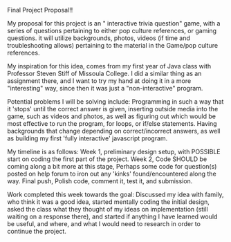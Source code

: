 Final Project Proposal!!


My proposal for this project is an " interactive trivia question" game, with a series of questions pertaining to either pop
culture references, or gaming questions. it will utilize backgrounds, photos, videos (if time and troubleshooting allows) pertaining to the
material in the Game/pop culture references.

My inspiration for this idea, comes from my first year of Java class with  Professor Steven Stiff of Missoula College. I did a similar thing
as an assignment there, and I want to try my hand at doing it in a more "interesting" way, since then it was just a "non-interactive" program.

Potential problems I will be solving include: Programming in such a way that it 'stops' until the correct answer is given, inserting outside
media into the game, such as videos and photos, as well as figuring out which would be most effective to run the program, for loops, or if/else 
statements. Having backgrounds that change depending on correct/incorrect answers, as well as building my first 'fully interactive' javascript 
program.

My timeline is as follows: Week 1, preliminary design setup, with POSSIBLE start on coding the first part of the project. Week 2, Code SHOULD be
coming along a bit more at this stage, Perhaps some code for question(s) posted on help forum to iron out any 'kinks' found/encountered along
the way. Final push, Polish code, comment it, test it, and submission.

Work completed this week towards the goal: Discussed my idea with family, who think it was a good idea, started mentally coding the initial design,
asked the class what they thought of my ideas on implementation (still waiting on a response there), and started if anything I have learned
would be useful, and where, and what I would need to research in order to continue the project.

